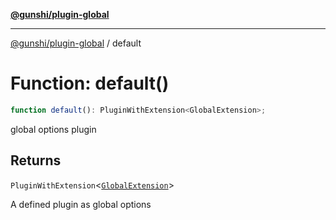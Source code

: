 [**@gunshi/plugin-global**](../index.md)

***

[@gunshi/plugin-global](../index.md) / default

# Function: default()

```ts
function default(): PluginWithExtension<GlobalExtension>;
```

global options plugin

## Returns

`PluginWithExtension`\<[`GlobalExtension`](../interfaces/GlobalExtension.md)\>

A defined plugin as global options

